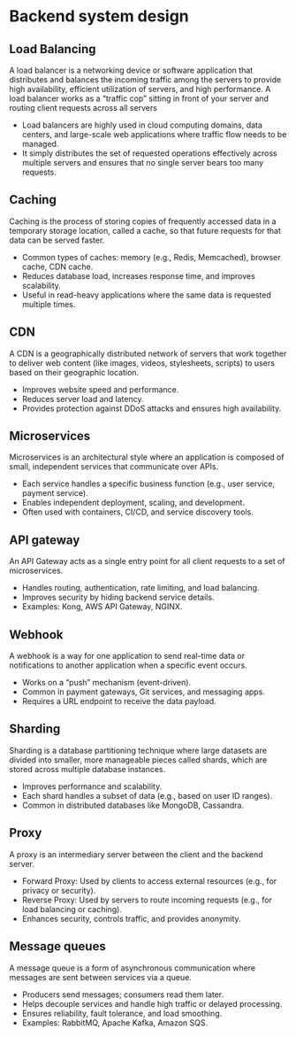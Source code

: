# Backend system design

## Load Balancing

A load balancer is a networking device or software application that distributes and balances the incoming traffic among the servers to provide high availability, efficient utilization of servers, and high performance. A load balancer works as a “traffic cop” sitting in front of your server and routing client requests across all servers

- Load balancers are highly used in cloud computing domains, data centers, and large-scale web applications where traffic flow needs to be managed.
- It simply distributes the set of requested operations effectively across multiple servers and ensures that no single server bears too many requests.

## Caching  

Caching is the process of storing copies of frequently accessed data in a temporary storage location, called a cache, so that future requests for that data can be served faster.

- Common types of caches: memory (e.g., Redis, Memcached), browser cache, CDN cache.
- Reduces database load, increases response time, and improves scalability.
- Useful in read-heavy applications where the same data is requested multiple times.

## CDN

A CDN is a geographically distributed network of servers that work together to deliver web content (like images, videos, stylesheets, scripts) to users based on their geographic location.

- Improves website speed and performance.
- Reduces server load and latency.
- Provides protection against DDoS attacks and ensures high availability.

## Microservices

Microservices is an architectural style where an application is composed of small, independent services that communicate over APIs.

- Each service handles a specific business function (e.g., user service, payment service).
- Enables independent deployment, scaling, and development.
- Often used with containers, CI/CD, and service discovery tools.

## API gateway

An API Gateway acts as a single entry point for all client requests to a set of microservices.

- Handles routing, authentication, rate limiting, and load balancing.
- Improves security by hiding backend service details.
- Examples: Kong, AWS API Gateway, NGINX.

## Webhook

A webhook is a way for one application to send real-time data or notifications to another application when a specific event occurs.

- Works on a “push” mechanism (event-driven).
- Common in payment gateways, Git services, and messaging apps.
- Requires a URL endpoint to receive the data payload.

## Sharding

Sharding is a database partitioning technique where large datasets are divided into smaller, more manageable pieces called shards, which are stored across multiple database instances.

- Improves performance and scalability.
- Each shard handles a subset of data (e.g., based on user ID ranges).
- Common in distributed databases like MongoDB, Cassandra.

## Proxy

A proxy is an intermediary server between the client and the backend server.

- Forward Proxy: Used by clients to access external resources (e.g., for privacy or security).
- Reverse Proxy: Used by servers to route incoming requests (e.g., for load balancing or caching).
- Enhances security, controls traffic, and provides anonymity.

## Message queues

A message queue is a form of asynchronous communication where messages are sent between services via a queue.

- Producers send messages; consumers read them later.
- Helps decouple services and handle high traffic or delayed processing.
- Ensures reliability, fault tolerance, and load smoothing.
- Examples: RabbitMQ, Apache Kafka, Amazon SQS.
